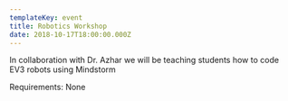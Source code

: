 ```yaml
---
templateKey: event
title: Robotics Workshop
date: 2018-10-17T18:00:00.000Z
---
```

In collaboration with Dr. Azhar we will be teaching students how to code EV3 robots using Mindstorm

Requirements: None
